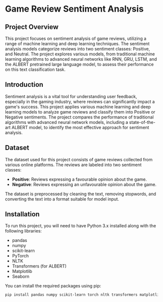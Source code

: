 # Game Review Sentiment Analysis

## Project Overview
This project focuses on sentiment analysis of game reviews, utilizing a range of machine learning and deep learning techniques. The sentiment analysis models categorize reviews into two sentiment classes: Positive, and Neutral. The project explores various models, from traditional machine learning algorithms to advanced neural networks like RNN, GRU, LSTM, and the ALBERT pretrained large language model, to assess their performance on this text classification task.

## Introduction
Sentiment analysis is a vital tool for understanding user feedback, especially in the gaming industry, where reviews can significantly impact a game's success. This project applies various machine learning and deep learning models to analyze game reviews and classify them into Positive or Negative sentiments. The project compares the performance of traditional algorithms with advanced neural network models, including a state-of-the-art ALBERT model, to identify the most effective approach for sentiment analysis.

## Dataset
The dataset used for this project consists of game reviews collected from various online platforms. The reviews are labeled into two sentiment classes:
- **Positive**: Reviews expressing a favourable opinion about the game.
- **Negative**: Reviews expressing an unfavourable opinion about the game.

The dataset is preprocessed by cleaning the text, removing stopwords, and converting the text into a format suitable for model input.

## Installation
To run this project, you will need to have Python 3.x installed along with the following libraries:

- pandas
- numpy
- scikit-learn
- PyTorch
- NLTK
- Transformers (for ALBERT)
- Matplotlib
- Seaborn

You can install the required packages using pip:
```bash
pip install pandas numpy scikit-learn torch nltk transformers matplotlib seaborn
